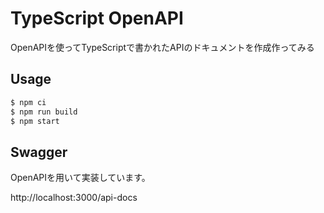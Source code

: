 # TypeScript OpenAPI

OpenAPIを使ってTypeScriptで書かれたAPIのドキュメントを作成作ってみる

## Usage

```sh
$ npm ci
$ npm run build
$ npm start
```

## Swagger

OpenAPIを用いて実装しています。

http://localhost:3000/api-docs
